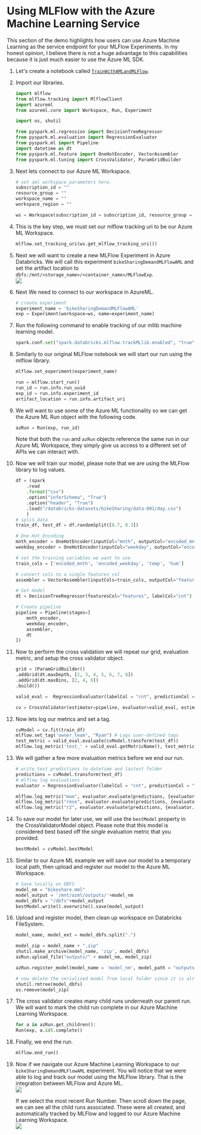 # Using MLFlow with the Azure Machine Learning Service

This section of the demo highlights how users can use Azure Machine Learning as the service endpoint for your MLFlow Experiments. In my honest opinion, I believe there is not a huge advantage to this capabilities because it is just much easier to use the Azure ML SDK.  



1. Let's create a notebook called [`TrainWithAMLandMLFlow`](../Code/03_TrainWithAMLandMLFlow.py).  

1. Import our libraries. 
    ```python
    import mlflow
    from mlflow.tracking import MlflowClient
    import azureml
    from azureml.core import Workspace, Run, Experiment

    import os, shutil

    from pyspark.ml.regression import DecisionTreeRegressor
    from pyspark.ml.evaluation import RegressionEvaluator
    from pyspark.ml import Pipeline
    import datetime as dt
    from pyspark.ml.feature import OneHotEncoder, VectorAssembler
    from pyspark.ml.tuning import CrossValidator, ParamGridBuilder 
    ```

1. Next lets connect to our Azure ML Workspace.  
    ```python
    # set aml workspace parameters here. 
    subscription_id = ""
    resource_group = ""
    workspace_name = ""
    workspace_region = ""

    ws = Workspace(subscription_id = subscription_id, resource_group = resource_group, workspace_name = workspace_name)
    ```

1. This is the key step, we must set our mlflow tracking uri to be our Azure ML Workspace.  
    ```python
    mlflow.set_tracking_uri(ws.get_mlflow_tracking_uri())
    ```

1. Next we will want to create a new MLFlow Experiment in Azure Databricks. We will call this experiment `bikeSharingDemandMLFlowAML` and set the artifact location to `dbfs:/mnt/<storage_name>/<container_name>/MLFlowExp`.  
    ![](./imgs/CreateMLFlowExp.png)

1. Next We need to connect to our workspace in AzureML.  
    ```python
    # create experiment
    experiment_name = 'bikeSharingDemandMLFlowAML'
    exp = Experiment(workspace=ws, name=experiment_name)
    ```

1. Run the following command to enable tracking of our mllib machine learning model.  
    ```python
    spark.conf.set("spark.databricks.mlflow.trackMLlib.enabled", "true")
    ```
    
1. Similarly to our original MLFlow notebook we will start our run using the mlflow library.  
    ```python
    mlflow.set_experiment(experiment_name)

    run = mlflow.start_run()
    run_id = run.info.run_uuid
    exp_id = run.info.experiment_id
    artifact_location = run.info.artifact_uri
    ```

1. We will want to use some of the Azure ML functionality so we can get the Azure ML Run object with the following code.  
    ```python
    azRun = Run(exp, run_id)
    ```

    Note that both the `run` and `azRun` objects reference the same run in our Azure ML Workspace, they simply give us access to a different set of APIs we can interact with.  


1. Now we will train our model, please note that we are using the MLFlow library to log values.  
    ```python
    df = (spark
        .read
        .format("csv")
        .option("inferSchema", "True")
        .option("header", "True")
        .load("/databricks-datasets/bikeSharing/data-001/day.csv")
        )
    # split data
    train_df, test_df = df.randomSplit([0.7, 0.3])

    # One Hot Encoding
    mnth_encoder = OneHotEncoder(inputCol="mnth", outputCol="encoded_mnth")
    weekday_encoder = OneHotEncoder(inputCol="weekday", outputCol="encoded_weekday")

    # set the training variables we want to use
    train_cols = ['encoded_mnth', 'encoded_weekday', 'temp', 'hum']

    # convert cols to a single features col
    assembler = VectorAssembler(inputCols=train_cols, outputCol="features")

    # Set model
    dt = DecisionTreeRegressor(featuresCol="features", labelCol="cnt")

    # Create pipeline
    pipeline = Pipeline(stages=[
        mnth_encoder,
        weekday_encoder,
        assembler,
        dt
    ])
    ```

1. Now to perform the cross validation we will repeat our grid, evaluation metric, and setup the cross validator object.  
    ```python
    grid = (ParamGridBuilder()
    .addGrid(dt.maxDepth, [2, 3, 4, 5, 6, 7, 8])
    .addGrid(dt.maxBins, [2, 4, 8])
    .build())

    valid_eval =  RegressionEvaluator(labelCol = "cnt", predictionCol = "prediction", metricName="rmse")

    cv = CrossValidator(estimator=pipeline, evaluator=valid_eval, estimatorParamMaps=grid, numFolds=3)
    ```

1. Now lets log our metrics and set a tag.  
    ```python
    cvModel = cv.fit(train_df)
    mlflow.set_tag('owner_team', "Ryan") # Logs user-defined tags
    test_metric = valid_eval.evaluate(cvModel.transform(test_df))
    mlflow.log_metric('test_' + valid_eval.getMetricName(), test_metric) # Logs additional metrics
    ```

1. We will gather a few more evaluation metrics before we end our run.  
    ```python
    # write test predictions to datetime and lastest folder
    predictions = cvModel.transform(test_df)
    # mlflow log evaluations
    evaluator = RegressionEvaluator(labelCol = "cnt", predictionCol = "prediction")

    mlflow.log_metric("mae", evaluator.evaluate(predictions, {evaluator.metricName: "mae"}))
    mlflow.log_metric("rmse", evaluator.evaluate(predictions, {evaluator.metricName: "rmse"}))
    mlflow.log_metric("r2", evaluator.evaluate(predictions, {evaluator.metricName: "r2"}))
    ```

1. To save our model for later use, we will use the `bestModel` property in the CrossValidatorModel object. Please note that this model is considered best based off the *single* evaluation metric that you provided.    
    ```python
    bestModel = cvModel.bestModel
    ```

1.  Similar to our Azure ML example we will save our model to a temporary local path, then upload and register our model to the Azure ML Workspace. 
    ```python
    # Save locally on DBFS
    model_nm = "bikeshare.mml"
    model_output = '/mnt/azml/outputs/'+model_nm
    model_dbfs = "/dbfs"+model_output
    bestModel.write().overwrite().save(model_output)
    ```

1. Upload and register model, then clean up workspace on Databricks FileSystem. 
    ```python
    model_name, model_ext = model_dbfs.split(".")

    model_zip = model_name + ".zip"
    shutil.make_archive(model_name, 'zip', model_dbfs)
    azRun.upload_file("outputs/" + model_nm, model_zip)

    azRun.register_model(model_name = 'model_nm', model_path = "outputs/" + model_nm)

    # now delete the serialized model from local folder since it is already uploaded to run history 
    shutil.rmtree(model_dbfs)
    os.remove(model_zip)
    ```

1. The cross validator creates many child runs underneath our parent run. We will want to mark the child run complete in our Azure Machine Learning Workspace.  
    ```python
    for a in azRun.get_children():
    Run(exp, a.id).complete()
    ```


1. Finally, we end the run.  
    ```python
    mlflow.end_run()
    ```

1. Now if we navigate our Azure Machine Learning Workspace to our `bikeSharingDemandMLFlowAML` experiment. You will notice that we were able to log and track our model using the MLFlow library. That is the integration between MLFlow and Azure ML.  
    ![](./imgs/AzMLExperimentwithmlflow.png)

    If we select the most recent Run Number. Then scroll down the page, we can see all the child runs associated. These were all created, and automatically tracked by MLFlow and logged to our Azure Machine Learning Workspace.  
    ![](./imgs/MLFlowAZMLChildRuns.png)